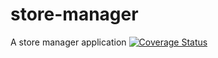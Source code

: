 # store-manager
A store manager application
[![Coverage Status](https://coveralls.io/repos/github/Makwe-O/store-manager/badge.svg?branch=master)](https://coveralls.io/github/Makwe-O/store-manager?branch=master)

